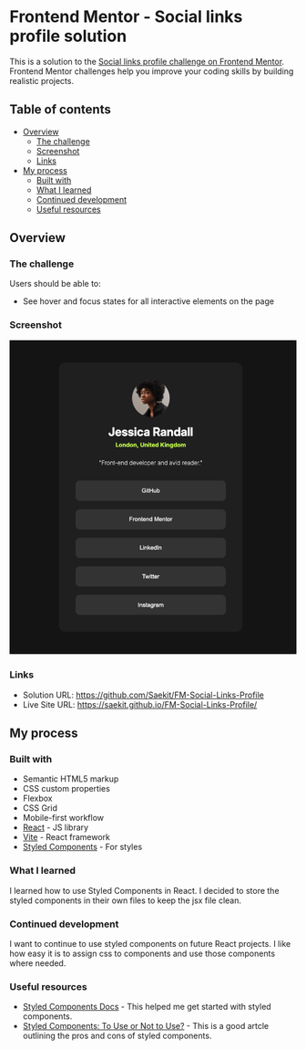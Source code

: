 # Frontend Mentor - Social links profile solution

This is a solution to the [Social links profile challenge on Frontend Mentor](https://www.frontendmentor.io/challenges/social-links-profile-UG32l9m6dQ). Frontend Mentor challenges help you improve your coding skills by building realistic projects.

## Table of contents

- [Overview](#overview)
  - [The challenge](#the-challenge)
  - [Screenshot](#screenshot)
  - [Links](#links)
- [My process](#my-process)
  - [Built with](#built-with)
  - [What I learned](#what-i-learned)
  - [Continued development](#continued-development)
  - [Useful resources](#useful-resources)

## Overview

### The challenge

Users should be able to:

- See hover and focus states for all interactive elements on the page

### Screenshot

![](./Social-links-screenshot.png)

### Links

- Solution URL: https://github.com/Saekit/FM-Social-Links-Profile
- Live Site URL: https://saekit.github.io/FM-Social-Links-Profile/

## My process

### Built with

- Semantic HTML5 markup
- CSS custom properties
- Flexbox
- CSS Grid
- Mobile-first workflow
- [React](https://reactjs.org/) - JS library
- [Vite](https://vitejs.dev/) - React framework
- [Styled Components](https://styled-components.com/) - For styles

### What I learned

I learned how to use Styled Components in React. I decided to store the styled components in their own files to keep the jsx file clean.

### Continued development

I want to continue to use styled components on future React projects. I like how easy it is to assign css to components and use those components where needed.

### Useful resources

- [Styled Components Docs](https://styled-components.com/docs/basics#) - This helped me get started with styled components.
- [Styled Components: To Use or Not to Use?](https://medium.com/building-crowdriff/styled-components-to-use-or-not-to-use-a6bb4a7ffc21) - This is a good artcle outlining the pros and cons of styled components.
